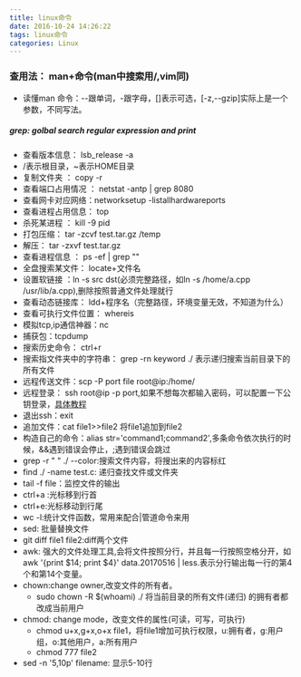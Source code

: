 ```yaml
---
title: linux命令
date: 2016-10-24 14:26:22
tags: linux命令
categories: Linux
---
```

### 查用法： man+命令(man中搜索用/,vim同)
* 读懂man 命令：--跟单词，-跟字母，[]表示可选，[-z,--gzip]实际上是一个参数，不同写法。
#####  grep: golbal search regular expression and print

* 查看版本信息： lsb_release -a
* /表示根目录，~表示HOME目录
* 复制文件夹  ： copy -r
* 查看端口占用情况 ： netstat -antp | grep 8080
* 查看网卡对应网络：networksetup -listallhardwareports
* 查看进程占用信息： top
* 杀死某进程 ：  kill -9 pid
* 打包压缩： tar -zcvf test.tar.gz /temp
* 解压：  tar -zxvf test.tar.gz
* 查看进程信息 ： ps -ef | grep ""
* 全盘搜索某文件：  locate+文件名
* 设置软链接  ：ln -s src  dst(必须完整路径，如ln -s /home/a.cpp /usr/lib/a.cpp),删除按照普通文件处理就行
* 查看动态链接库： ldd+程序名（完整路径，环境变量无效，不知道为什么）
* 查看可执行文件位置： whereis
* 模拟tcp,ip通信神器：nc
* 捕获包：tcpdump
* 搜索历史命令： ctrl+r
* 搜索指文件夹中的字符串： grep -rn keyword ./   表示递归搜索当前目录下的所有文件
* 远程传送文件：scp  -P port file root@ip:/home/
* 远程登录： ssh root@ip -p port,如果不想每次都输入密码，可以配置一下公钥登录，[具体教程](http://chenlb.iteye.com/blog/211809)
* 退出ssh：exit
* 追加文件：cat file1>>file2  将file1追加到file2
* 构造自己的命令：alias str='command1;command2',多条命令依次执行的时候，&&遇到错误会停止，;遇到错误会跳过
* grep -r " " ./ --color:搜索文件内容，将搜出来的内容标红
* find ./ -name test.c: 递归查找文件或文件夹 
* tail -f file：监控文件的输出
* ctrl+a :光标移到行首
* ctrl+e:光标移动到行尾
* wc -l:统计文件函数，常用来配合|管道命令来用
* sed: 批量替换文件
* git diff file1 file2:diff两个文件
* awk: 强大的文件处理工具,会将文件按照分行，并且每一行按照空格分开，如awk '{print $14; print $4}' data.20170516 | less.表示分行输出每一行的第4个和第14个变量。
* chown:change owner,改变文件的所有者。 
	* sudo chown -R $(whoami) ./ 将当前目录的所有文件(递归) 的拥有者都改成当前用户
* chmod: change mode，改变文件的属性(可读，可写，可执行)
	* chmod u+x,g+x,o+x file1，将file1增加可执行权限，u:拥有者，g:用户组，o:其他用户，a:所有用户
	* chmod 777 file2
* sed -n '5,10p' filename: 显示5-10行